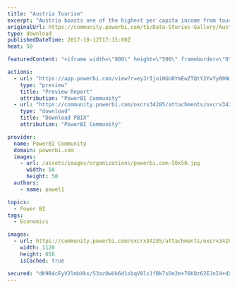 ```yaml
---
title: "Austria Tourism"
excerpt: "Austria boasts one of the highest per capita income from tourism worldwide. The report summarizes the latest statistics published by Statistik"
originalUrl: https://community.powerbi.com/t5/Data-Stories-Gallery/Austria-Tourism/m-p/277381
type: download
publishedDateTime: 2017-10-12T17:35:00Z
heat: 50

featuredContent: "<iframe width=\"800\" height=\"500\" frameborder=\"0\" src=\"https://app.powerbi.com/view?r=eyJrIjoiNGU0YmEwZTQtY2YwYy00NmY0LTkzZmUtMDk1MTQzOTBkZDg1IiwidCI6ImI3M2IxZDZlLTIxZDUtNGUzOC1iMjM5LTgxMzRkOWQyYmY3OCIsImMiOjh9\"></iframe>"

actions:
  - url: "https://app.powerbi.com/view?r=eyJrIjoiNGU0YmEwZTQtY2YwYy00NmY0LTkzZmUtMDk1MTQzOTBkZDg1IiwidCI6ImI3M2IxZDZlLTIxZDUtNGUzOC1iMjM5LTgxMzRkOWQyYmY3OCIsImMiOjh9"
    type: "preview"
    title: "Preview Report"
    attribution: "PowerBI Community"
  - url: "https://community.powerbi.com/oxcrx34285/attachments/oxcrx34285/DataStoriesGallery/1197/2/Austria%20Tourism%20Bundeslande.pbix"
    type: "download"
    title: "Download PBIX"
    attribution: "PowerBI Community"

provider:
  name: PowerBI Community
  domain: powerbi.com
  images:
    - url: /assets/images/organizations/powerbi.com-50x50.jpg
      width: 50
      height: 50
  authors:
    - name: pawel1

topics:
  - Power BI
tags:
  - Economics

images:
  - url: https://community.powerbi.com/oxcrx34285/attachments/oxcrx34285/DataStoriesGallery/1197/1/Austria%20tourism.JPG
    width: 1120
    height: 656
    isCached: true

secured: "dK9B4cEyV2lmbXkx/S3azUwUk6d1sbqV8ls1fBk7sDe2m+76KOz62EJnI4+dXJIHW7AN3BEC/vq1pP8EoWVCqPVZTd1v0id0CTV3qkQrKD3LB2glTh1x46Wc8bdqTIYyXjgR3JIP5oz7fnRfdAfYw5gSz8sCTbd1Ih2d0bCQauMEAWYF0oK4M9uFYur7gGkfZ8C4C0y33EZttVPzx0qfaUrg7zEL4VYiQ6yz2VugB3KoirUOi+1bDCfmoJHblR6bKkabqOq4Y7szHS7OglYaP/jT4xSt/nFrIJw2MNnr3TLZqgSVskVeximAumtBddSRVH4lJGiVk05Wlx3c9m/lSH9AY0umpMClzlriA+Y+sdC39OOneL7lVFmRaTwZ5XdDWKOFz/h0exWVKXdvCuCqMJl+yKCLPoa/HB5x/dEADLQh7qOpFaW9kdphR7KwDScC;yg80sEx4+C+KkzjHq//6QQ=="
---
```


